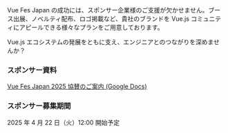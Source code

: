 Vue Fes Japan の成功には、スポンサー企業様のご支援が欠かせません。ブース出展、ノベルティ配布、ロゴ掲載など、貴社のブランドを Vue.js コミュニティにアピールできる様々なプランをご用意しております。

Vue.js エコシステムの発展をともに支え、エンジニアとのつながりを深めませんか？

### スポンサー資料

[Vue Fes Japan 2025 協賛のご案内 (Google Docs)](https://docs.google.com/document/d/1Eywy7QRq3xV3Nvzohv_Tsz25O7_Ae-2zXouKn4UQ6EQ/edit?usp=sharing)

### スポンサー募集期間

2025 年 4 月 22 日（火）12:00 開始予定

